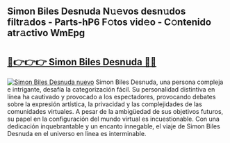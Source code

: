 ## Simon Biles Desnuda N𝚞𝚎vos desn𝚞dos filtr𝚊dos - Parts-hP6 F𝚘tos vid𝚎o - C𝚘ntenido atr𝚊ctivo WmEpg

# <h2><a href="http://mbbo74g.tromn.icu/?c=Simon+Biles+Desnuda">🔗👉👉👉 Simon Biles Desnuda 🔗🔗</a></h2>

[![Simon Biles Desnuda nuevo](https://i.imgur.com/pEAQMta.gif)](http://mbbo74g.tromn.icu/?c=Simon+Biles+Desnuda)
Simon Biles Desnuda, una persona compleja e intrigante, desafía la categorización fácil. Su personalidad distintiva en línea ha cautivado y provocado a los espectadores, provocando debates sobre la expresión artística, la privacidad y las complejidades de las comunidades virtuales. A pesar de la ambigüedad de sus objetivos futuros, su papel en la configuración del mundo virtual es incuestionable. Con una dedicación inquebrantable y un encanto innegable, el viaje de Simon Biles Desnuda en el universo en línea es interminable.
